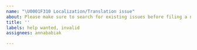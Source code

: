 ```yaml
---
name: "\U0001F310 Localization/Translation issue"
about: Please make sure to search for existing issues before filing a new one!
title: ''
labels: help wanted, invalid
assignees: annababiak

---
```



